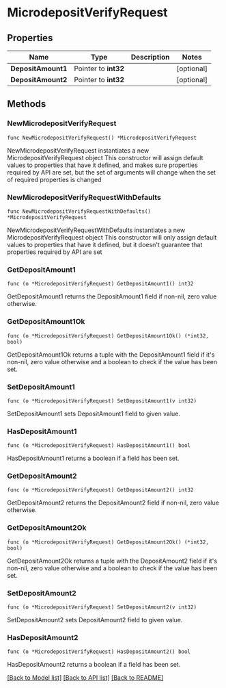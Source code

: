 # MicrodepositVerifyRequest

## Properties

Name | Type | Description | Notes
------------ | ------------- | ------------- | -------------
**DepositAmount1** | Pointer to **int32** |  | [optional] 
**DepositAmount2** | Pointer to **int32** |  | [optional] 

## Methods

### NewMicrodepositVerifyRequest

`func NewMicrodepositVerifyRequest() *MicrodepositVerifyRequest`

NewMicrodepositVerifyRequest instantiates a new MicrodepositVerifyRequest object
This constructor will assign default values to properties that have it defined,
and makes sure properties required by API are set, but the set of arguments
will change when the set of required properties is changed

### NewMicrodepositVerifyRequestWithDefaults

`func NewMicrodepositVerifyRequestWithDefaults() *MicrodepositVerifyRequest`

NewMicrodepositVerifyRequestWithDefaults instantiates a new MicrodepositVerifyRequest object
This constructor will only assign default values to properties that have it defined,
but it doesn't guarantee that properties required by API are set

### GetDepositAmount1

`func (o *MicrodepositVerifyRequest) GetDepositAmount1() int32`

GetDepositAmount1 returns the DepositAmount1 field if non-nil, zero value otherwise.

### GetDepositAmount1Ok

`func (o *MicrodepositVerifyRequest) GetDepositAmount1Ok() (*int32, bool)`

GetDepositAmount1Ok returns a tuple with the DepositAmount1 field if it's non-nil, zero value otherwise
and a boolean to check if the value has been set.

### SetDepositAmount1

`func (o *MicrodepositVerifyRequest) SetDepositAmount1(v int32)`

SetDepositAmount1 sets DepositAmount1 field to given value.

### HasDepositAmount1

`func (o *MicrodepositVerifyRequest) HasDepositAmount1() bool`

HasDepositAmount1 returns a boolean if a field has been set.

### GetDepositAmount2

`func (o *MicrodepositVerifyRequest) GetDepositAmount2() int32`

GetDepositAmount2 returns the DepositAmount2 field if non-nil, zero value otherwise.

### GetDepositAmount2Ok

`func (o *MicrodepositVerifyRequest) GetDepositAmount2Ok() (*int32, bool)`

GetDepositAmount2Ok returns a tuple with the DepositAmount2 field if it's non-nil, zero value otherwise
and a boolean to check if the value has been set.

### SetDepositAmount2

`func (o *MicrodepositVerifyRequest) SetDepositAmount2(v int32)`

SetDepositAmount2 sets DepositAmount2 field to given value.

### HasDepositAmount2

`func (o *MicrodepositVerifyRequest) HasDepositAmount2() bool`

HasDepositAmount2 returns a boolean if a field has been set.


[[Back to Model list]](../README.md#documentation-for-models) [[Back to API list]](../README.md#documentation-for-api-endpoints) [[Back to README]](../README.md)


